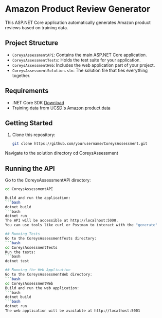﻿# Amazon Product Review Generator

This ASP.NET Core application automatically generates Amazon product reviews based on training data.

## Project Structure

- `CoreysAssessmentAPI`: Contains the main ASP.NET Core application.
- `CoreysAssessmentTests`: Holds the test suite for your application.
- `CoreysAssessmentWeb`: Includes the web application part of your project.
- `CoreysAssessmentSolution.sln`: The solution file that ties everything together.

## Requirements

- .NET Core SDK [Download](https://dotnet.microsoft.com/download)
- Training data from [UCSD's Amazon product data](http://jmcauley.ucsd.edu/data/amazon/)

## Getting Started

1. Clone this repository:
   ```bash
   git clone https://github.com/yourusername/CoreysAssessment.git
Navigate to the solution directory
cd CoreysAssessment

## Running the API
Go to the CoreysAssessmentAPI directory:
```bash
cd CoreysAssessmentAPI

Build and run the application:
```bash
dotnet build
```bash
dotnet run
The API will be accessible at http://localhost:5000. 
You can use tools like curl or Postman to interact with the "generate" endpoint.

## Running Tests
Go to the CoreysAssessmentTests directory:
```bash
cd CoreysAssessmentTests
Run the tests:
```bash
dotnet test

## Running the Web Application
Go to the CoreysAssessmentWeb directory:
```bash
cd CoreysAssessmentWeb
Build and run the web application:
```bash
dotnet build
```bash
dotnet run
The web application will be available at http://localhost:5001


